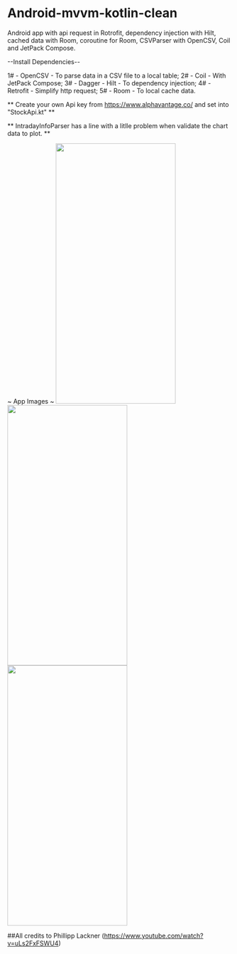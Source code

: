 # Android-mvvm-kotlin-clean
Android app with api request in Rotrofit, dependency injection with Hilt, cached data with Room, coroutine for Room, CSVParser with OpenCSV, Coil and JetPack Compose.


--Install Dependencies--

1# - OpenCSV - To parse data in a CSV file to a local table;
2# - Coil - With JetPack Compose;
3# - Dagger - Hilt - To dependency injection;
4# - Retrofit - Simplify http request;
5# - Room - To local cache data.

** Create your own Api key from https://www.alphavantage.co/ and set into "StockApi.kt" **

** IntradayInfoParser has a line with a litlle problem when validate the chart data to plot. **

~ App Images ~
<img src="https://user-images.githubusercontent.com/62779074/164113423-bbbe984c-5bf7-4c3b-8575-63a37f1b1525.jpg" width="270" height="585">
<img src="https://user-images.githubusercontent.com/62779074/164113430-2ec5e70d-85e7-4188-a55d-0b425da228fa.jpg" width="270" height="585">
<img src="https://user-images.githubusercontent.com/62779074/164113432-20c06231-dabe-41b4-bb60-2b3e6ce1ca12.jpg" width="270" height="585">

##All credits to Phillipp Lackner (https://www.youtube.com/watch?v=uLs2FxFSWU4)
